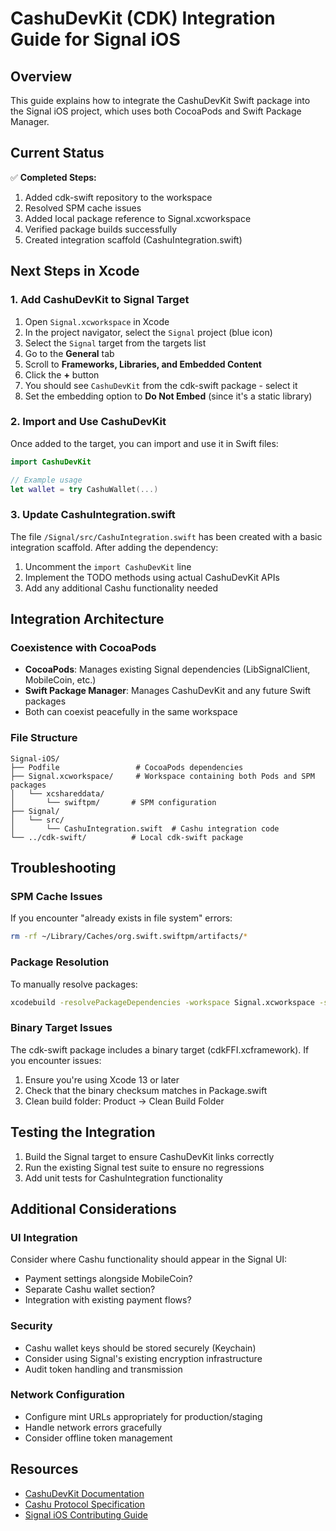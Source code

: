 # CashuDevKit (CDK) Integration Guide for Signal iOS

## Overview
This guide explains how to integrate the CashuDevKit Swift package into the Signal iOS project, which uses both CocoaPods and Swift Package Manager.

## Current Status
✅ **Completed Steps:**
1. Added cdk-swift repository to the workspace
2. Resolved SPM cache issues
3. Added local package reference to Signal.xcworkspace
4. Verified package builds successfully
5. Created integration scaffold (CashuIntegration.swift)

## Next Steps in Xcode

### 1. Add CashuDevKit to Signal Target

1. Open `Signal.xcworkspace` in Xcode
2. In the project navigator, select the `Signal` project (blue icon)
3. Select the `Signal` target from the targets list
4. Go to the **General** tab
5. Scroll to **Frameworks, Libraries, and Embedded Content**
6. Click the **+** button
7. You should see `CashuDevKit` from the cdk-swift package - select it
8. Set the embedding option to **Do Not Embed** (since it's a static library)

### 2. Import and Use CashuDevKit

Once added to the target, you can import and use it in Swift files:

```swift
import CashuDevKit

// Example usage
let wallet = try CashuWallet(...)
```

### 3. Update CashuIntegration.swift

The file `/Signal/src/CashuIntegration.swift` has been created with a basic integration scaffold. After adding the dependency:

1. Uncomment the `import CashuDevKit` line
2. Implement the TODO methods using actual CashuDevKit APIs
3. Add any additional Cashu functionality needed

## Integration Architecture

### Coexistence with CocoaPods
- **CocoaPods**: Manages existing Signal dependencies (LibSignalClient, MobileCoin, etc.)
- **Swift Package Manager**: Manages CashuDevKit and any future Swift packages
- Both can coexist peacefully in the same workspace

### File Structure
```
Signal-iOS/
├── Podfile                 # CocoaPods dependencies
├── Signal.xcworkspace/     # Workspace containing both Pods and SPM packages
│   └── xcshareddata/
│       └── swiftpm/       # SPM configuration
├── Signal/
│   └── src/
│       └── CashuIntegration.swift  # Cashu integration code
└── ../cdk-swift/          # Local cdk-swift package
```

## Troubleshooting

### SPM Cache Issues
If you encounter "already exists in file system" errors:
```bash
rm -rf ~/Library/Caches/org.swift.swiftpm/artifacts/*
```

### Package Resolution
To manually resolve packages:
```bash
xcodebuild -resolvePackageDependencies -workspace Signal.xcworkspace -scheme Signal
```

### Binary Target Issues
The cdk-swift package includes a binary target (cdkFFI.xcframework). If you encounter issues:
1. Ensure you're using Xcode 13 or later
2. Check that the binary checksum matches in Package.swift
3. Clean build folder: Product → Clean Build Folder

## Testing the Integration

1. Build the Signal target to ensure CashuDevKit links correctly
2. Run the existing Signal test suite to ensure no regressions
3. Add unit tests for CashuIntegration functionality

## Additional Considerations

### UI Integration
Consider where Cashu functionality should appear in the Signal UI:
- Payment settings alongside MobileCoin?
- Separate Cashu wallet section?
- Integration with existing payment flows?

### Security
- Cashu wallet keys should be stored securely (Keychain)
- Consider using Signal's existing encryption infrastructure
- Audit token handling and transmission

### Network Configuration
- Configure mint URLs appropriately for production/staging
- Handle network errors gracefully
- Consider offline token management

## Resources
- [CashuDevKit Documentation](https://github.com/cashubtc/cdk-swift)
- [Cashu Protocol Specification](https://github.com/cashubtc/nuts)
- [Signal iOS Contributing Guide](https://github.com/signalapp/Signal-iOS/blob/main/CONTRIBUTING.md)

